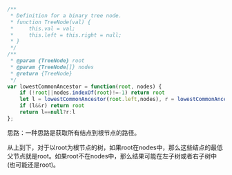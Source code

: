 ```js
/**
 * Definition for a binary tree node.
 * function TreeNode(val) {
 *     this.val = val;
 *     this.left = this.right = null;
 * }
 */
/**
 * @param {TreeNode} root
 * @param {TreeNode[]} nodes
 * @return {TreeNode}
 */
var lowestCommonAncestor = function(root, nodes) {
    if (!root||nodes.indexOf(root)!=-1) return root
    let l = lowestCommonAncestor(root.left,nodes), r = lowestCommonAncestor(root.right,nodes)
    if (l&&r) return root
    return l==null?r:l
};
```

思路：一种思路是获取所有结点到根节点的路径。

从上到下，对于以root为根节点的树，如果root在nodes中，那么这些结点的最低父节点就是root。如果root不在nodes中，那么结果可能在左子树或者右子树中(也可能还是root)。

